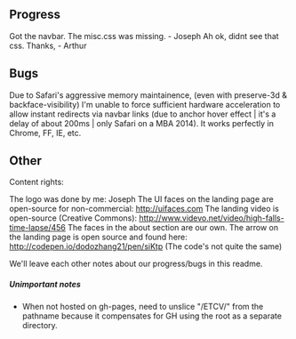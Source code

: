 ## Progress
Got the navbar. The misc.css was missing. - Joseph
Ah ok, didnt see that css. Thanks, - Arthur

## Bugs

Due to Safari's aggressive memory maintainence, (even with preserve-3d & backface-visibility) I'm unable to force sufficient hardware acceleration to allow instant redirects via navbar links (due to anchor hover effect | it's a delay of about 200ms | only Safari on a MBA 2014). It works perfectly in Chrome, FF, IE, etc.




## Other
Content rights:

The logo was done by me: Joseph
The UI faces on the landing page are open-source for non-commercial: http://uifaces.com
The landing video is open-source (Creative Commons): http://www.videvo.net/video/high-falls-time-lapse/456
The faces in the about section are our own.
The arrow on the landing page is open source and found here: http://codepen.io/dodozhang21/pen/siKtp (The code's not quite the same)

We'll leave each other notes about our progress/bugs in this readme.


##### Unimportant notes
- When not hosted on gh-pages, need to unslice "/ETCV/" from the pathname because it compensates for GH using the root as a separate directory.
